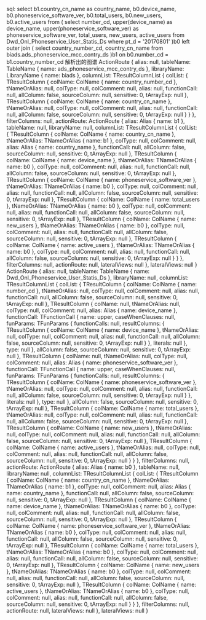 sql:
select
    b1.country_cn_name as country_name,
    b0.device_name,
    b0.phoneservice_software_ver,
    b0.total_users,
    b0.new_users,
    b0.active_users
from
(
    select
        number_cd,
        upper(device_name) as device_name,
        upper(phoneservice_software_ver) as phoneservice_software_ver,
        total_users,
        new_users,
        active_users
    from
        Dwd_Onl_Phoneservice_User_Statis_Ds
    where
        pt_d = '20170801'
)b0
left outer join
(
    select
        country_number_cd,
        country_cn_name
    from
    biads.ads_phoneservice_mcc_contry_ds
)b1
on b0.number_cd = b1.country_number_cd
解析出的图谱
ActionRoute {
	alias: null,
	tableName: TableName {
		name: ads_phoneservice_mcc_contry_ds
	},
	libraryName: LibraryName {
		name: biads
	},
	columnList: TResultColumnList {
		colList: {
			TResultColumn {
				colName: ColName {
					name: country_number_cd
				},
				tNameOrAlias: null,
				colType: null,
				colComment: null,
				alias: null,
				functionCall: null,
				allColumn: false,
				sourceColumn: null,
				sensitive: 0,
				tArrayExp: null
			},
			TResultColumn {
				colName: ColName {
					name: country_cn_name
				},
				tNameOrAlias: null,
				colType: null,
				colComment: null,
				alias: null,
				functionCall: null,
				allColumn: false,
				sourceColumn: null,
				sensitive: 0,
				tArrayExp: null
			}
		}
	},
	filterColumns: null,
	actionRoute: ActionRoute {
		alias: Alias {
			name: b1
		},
		tableName: null,
		libraryName: null,
		columnList: TResultColumnList {
			colList: {
				TResultColumn {
					colName: ColName {
						name: country_cn_name
					},
					tNameOrAlias: TNameOrAlias {
						name: b1
					},
					colType: null,
					colComment: null,
					alias: Alias {
						name: country_name
					},
					functionCall: null,
					allColumn: false,
					sourceColumn: null,
					sensitive: 0,
					tArrayExp: null
				},
				TResultColumn {
					colName: ColName {
						name: device_name
					},
					tNameOrAlias: TNameOrAlias {
						name: b0
					},
					colType: null,
					colComment: null,
					alias: null,
					functionCall: null,
					allColumn: false,
					sourceColumn: null,
					sensitive: 0,
					tArrayExp: null
				},
				TResultColumn {
					colName: ColName {
						name: phoneservice_software_ver
					},
					tNameOrAlias: TNameOrAlias {
						name: b0
					},
					colType: null,
					colComment: null,
					alias: null,
					functionCall: null,
					allColumn: false,
					sourceColumn: null,
					sensitive: 0,
					tArrayExp: null
				},
				TResultColumn {
					colName: ColName {
						name: total_users
					},
					tNameOrAlias: TNameOrAlias {
						name: b0
					},
					colType: null,
					colComment: null,
					alias: null,
					functionCall: null,
					allColumn: false,
					sourceColumn: null,
					sensitive: 0,
					tArrayExp: null
				},
				TResultColumn {
					colName: ColName {
						name: new_users
					},
					tNameOrAlias: TNameOrAlias {
						name: b0
					},
					colType: null,
					colComment: null,
					alias: null,
					functionCall: null,
					allColumn: false,
					sourceColumn: null,
					sensitive: 0,
					tArrayExp: null
				},
				TResultColumn {
					colName: ColName {
						name: active_users
					},
					tNameOrAlias: TNameOrAlias {
						name: b0
					},
					colType: null,
					colComment: null,
					alias: null,
					functionCall: null,
					allColumn: false,
					sourceColumn: null,
					sensitive: 0,
					tArrayExp: null
				}
			}
		},
		filterColumns: null,
		actionRoute: null,
		lateralViews: null
	},
	lateralViews: null
}
ActionRoute {
	alias: null,
	tableName: TableName {
		name: Dwd_Onl_Phoneservice_User_Statis_Ds
	},
	libraryName: null,
	columnList: TResultColumnList {
		colList: {
			TResultColumn {
				colName: ColName {
					name: number_cd
				},
				tNameOrAlias: null,
				colType: null,
				colComment: null,
				alias: null,
				functionCall: null,
				allColumn: false,
				sourceColumn: null,
				sensitive: 0,
				tArrayExp: null
			},
			TResultColumn {
				colName: null,
				tNameOrAlias: null,
				colType: null,
				colComment: null,
				alias: Alias {
					name: device_name
				},
				functionCall: TFunctionCall {
					name: upper,
					caseWhenClauses: null,
					funParams: TFunParams {
						functionCalls: null,
						resultColumns: {
							TResultColumn {
								colName: ColName {
									name: device_name
								},
								tNameOrAlias: null,
								colType: null,
								colComment: null,
								alias: null,
								functionCall: null,
								allColumn: false,
								sourceColumn: null,
								sensitive: 0,
								tArrayExp: null
							}
						},
						literals: null
					},
					type: null
				},
				allColumn: false,
				sourceColumn: null,
				sensitive: 0,
				tArrayExp: null
			},
			TResultColumn {
				colName: null,
				tNameOrAlias: null,
				colType: null,
				colComment: null,
				alias: Alias {
					name: phoneservice_software_ver
				},
				functionCall: TFunctionCall {
					name: upper,
					caseWhenClauses: null,
					funParams: TFunParams {
						functionCalls: null,
						resultColumns: {
							TResultColumn {
								colName: ColName {
									name: phoneservice_software_ver
								},
								tNameOrAlias: null,
								colType: null,
								colComment: null,
								alias: null,
								functionCall: null,
								allColumn: false,
								sourceColumn: null,
								sensitive: 0,
								tArrayExp: null
							}
						},
						literals: null
					},
					type: null
				},
				allColumn: false,
				sourceColumn: null,
				sensitive: 0,
				tArrayExp: null
			},
			TResultColumn {
				colName: ColName {
					name: total_users
				},
				tNameOrAlias: null,
				colType: null,
				colComment: null,
				alias: null,
				functionCall: null,
				allColumn: false,
				sourceColumn: null,
				sensitive: 0,
				tArrayExp: null
			},
			TResultColumn {
				colName: ColName {
					name: new_users
				},
				tNameOrAlias: null,
				colType: null,
				colComment: null,
				alias: null,
				functionCall: null,
				allColumn: false,
				sourceColumn: null,
				sensitive: 0,
				tArrayExp: null
			},
			TResultColumn {
				colName: ColName {
					name: active_users
				},
				tNameOrAlias: null,
				colType: null,
				colComment: null,
				alias: null,
				functionCall: null,
				allColumn: false,
				sourceColumn: null,
				sensitive: 0,
				tArrayExp: null
			}
		}
	},
	filterColumns: null,
	actionRoute: ActionRoute {
		alias: Alias {
			name: b0
		},
		tableName: null,
		libraryName: null,
		columnList: TResultColumnList {
			colList: {
				TResultColumn {
					colName: ColName {
						name: country_cn_name
					},
					tNameOrAlias: TNameOrAlias {
						name: b1
					},
					colType: null,
					colComment: null,
					alias: Alias {
						name: country_name
					},
					functionCall: null,
					allColumn: false,
					sourceColumn: null,
					sensitive: 0,
					tArrayExp: null
				},
				TResultColumn {
					colName: ColName {
						name: device_name
					},
					tNameOrAlias: TNameOrAlias {
						name: b0
					},
					colType: null,
					colComment: null,
					alias: null,
					functionCall: null,
					allColumn: false,
					sourceColumn: null,
					sensitive: 0,
					tArrayExp: null
				},
				TResultColumn {
					colName: ColName {
						name: phoneservice_software_ver
					},
					tNameOrAlias: TNameOrAlias {
						name: b0
					},
					colType: null,
					colComment: null,
					alias: null,
					functionCall: null,
					allColumn: false,
					sourceColumn: null,
					sensitive: 0,
					tArrayExp: null
				},
				TResultColumn {
					colName: ColName {
						name: total_users
					},
					tNameOrAlias: TNameOrAlias {
						name: b0
					},
					colType: null,
					colComment: null,
					alias: null,
					functionCall: null,
					allColumn: false,
					sourceColumn: null,
					sensitive: 0,
					tArrayExp: null
				},
				TResultColumn {
					colName: ColName {
						name: new_users
					},
					tNameOrAlias: TNameOrAlias {
						name: b0
					},
					colType: null,
					colComment: null,
					alias: null,
					functionCall: null,
					allColumn: false,
					sourceColumn: null,
					sensitive: 0,
					tArrayExp: null
				},
				TResultColumn {
					colName: ColName {
						name: active_users
					},
					tNameOrAlias: TNameOrAlias {
						name: b0
					},
					colType: null,
					colComment: null,
					alias: null,
					functionCall: null,
					allColumn: false,
					sourceColumn: null,
					sensitive: 0,
					tArrayExp: null
				}
			}
		},
		filterColumns: null,
		actionRoute: null,
		lateralViews: null
	},
	lateralViews: null
}

